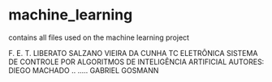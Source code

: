 # machine_learning


contains all files used on the machine learning project

F. E. T. LIBERATO SALZANO VIEIRA DA CUNHA 
TC ELETRÔNICA
SISTEMA DE CONTROLE POR ALGORITMOS DE INTELIGÊNCIA ARTIFICIAL 
AUTORES: DIEGO MACHADO
.. ..... GABRIEL GOSMANN
